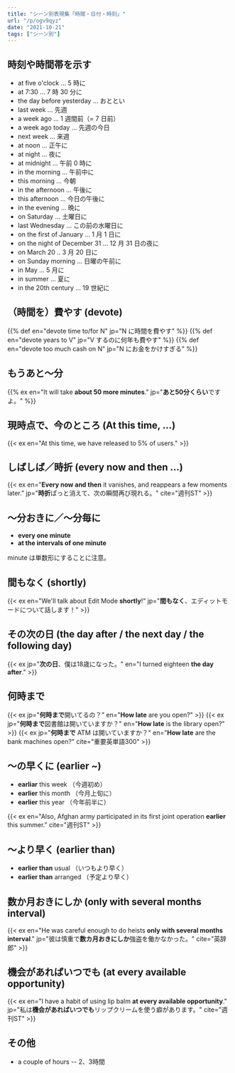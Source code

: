 ```yaml
---
title: "シーン別表現集「時間・日付・時刻」"
url: "/p/ogv9qyz"
date: "2021-10-21"
tags: ["シーン別"]
---
```


時刻や時間帯を示す
----

- at five o'clock ... 5 時に
- at 7:30 ... 7 時 30 分に
- the day before yesterday ... おととい
- last week ... 先週
- a week ago ... 1 週間前（= 7 日前）
- a week ago today ... 先週の今日
- next week ... 来週
- at noon ... 正午に
- at night ... 夜に
- at midnight ... 午前 0 時に
- in the morning ... 午前中に
- this morning ... 今朝
- in the afternoon ... 午後に
- this afternoon ... 今日の午後に
- in the evening ... 晩に
- on Saturday ... 土曜日に
- last Wednesday ... この前の水曜日に
- on the first of January ... 1 月 1 日に
- on the night of December 31 ... 12 月 31 日の夜に
- on March 20 .. 3 月 20 日に
- on Sunday morning ... 日曜の午前に
- in May ... 5 月に
- in summer ... 夏に
- in the 20th century ... 19 世紀に


（時間を）費やす (devote)
----
{{% def en="devote time to/for N" jp="N に時間を費やす" %}}
{{% def en="devote years to V" jp="V するのに何年も費やす" %}}
{{% def en="devote too much cash on N" jp="N にお金をかけすぎる" %}}

もうあと～分
----

{{% ex en="It will take **about 50 more minutes**." jp="**あと50分くらい**ですよ。" %}}


現時点で、今のところ (At this time, ...)
----
{{< ex en="At this time, we have released to 5% of users." >}}


しばしば／時折 (every now and then ...)
----
{{< ex en="**Every now and then** it vanishes, and reappears a few moments later." jp="**時折**ぱっと消えて、次の瞬間再び現れる。" cite="週刊ST" >}}


～分おきに／～分毎に
----
* **every one minute**
* **at the intervals of one minute**

minute は単数形にすることに注意。


間もなく (shortly)
----
{{< ex en="We'll talk about Edit Mode **shortly**!" jp="**間もなく**、エディットモードについて話します！" >}}


その次の日 (the day after / the next day / the following day)
----
{{< ex jp="**次の日**、僕は18歳になった。" en="I turned eighteen **the day after**." >}}


何時まで
----
{{< ex jp="**何時まで**開いてるの？" en="**How late** are you open?" >}}
{{< ex jp="**何時まで**図書館は開いていますか？" en="**How late** is the library open?" >}}
{{< ex jp="**何時まで** ATM は開いていますか？" en="**How late** are the bank machines open?" cite="重要英単語300" >}}


～の早くに (earlier ~)
----
* **earliar** this week （今週初め）
* **earlier** this month （今月上旬に）
* **earlier** this year （今年前半に）

{{< ex en="Also, Afghan army participated in its first joint operation **earlier** this summer." cite="週刊ST" >}}


～より早く (earlier than)
----
* **earlier than** usual （いつもより早く）
* **earlier than** arranged （予定より早く）


数か月おきにしか (only with several months interval)
----
{{< ex en="He was careful enough to do heists **only with several months interval**." jp="彼は慎重で**数カ月おきにしか**強盗を働かなかった。" cite="英辞郎" >}}


機会があればいつでも (at every available opportunity)
----
{{< ex en="I have a habit of using lip balm **at every available opportunity**." jp="私は**機会があればいつでも**リップクリームを使う癖があります。" cite="週刊ST" >}}


その他
----
* a couple of hours -- 2、3時間

